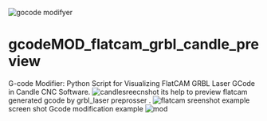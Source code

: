 ![gocode modifyer](https://github.com/FabLabBaramati/gcodeMOD_flatcam_grbl_candle_preview/assets/108176040/1825d252-3f4d-4eab-a82c-62eab479f4cc)
# gcodeMOD_flatcam_grbl_candle_preview
G-code Modifier: Python Script for Visualizing FlatCAM GRBL Laser GCode in Candle CNC Software. 
![candlesreecnshot](https://github.com/FabLabBaramati/gcodeMOD_flatcam_grbl_candle_preview/assets/108176040/0ae6fc13-0b30-4129-9676-0077b79915e0)
its help to preview flatcam generated gcode by grbl_laser preprosser . 
![flatcam sreenshot](https://github.com/FabLabBaramati/gcodeMOD_flatcam_grbl_candle_preview/assets/108176040/979405bf-8bd8-4af9-a3b7-0c5f1f275ec7)
example screen shot
Gcode modification example 
![mod](https://github.com/FabLabBaramati/gcodeMOD_flatcam_grbl_candle_preview/assets/108176040/a8a3c8a4-ea85-4e7e-9ae8-9caca3768827)

